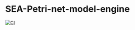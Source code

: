 # SEA-Petri-net-model-engine

[![CI](https://github.com/SEA-2022-PETRI-NET/SEA-Petri-net-model-engine/actions/workflows/ci.yml/badge.svg)](https://github.com/SEA-2022-PETRI-NET/SEA-Petri-net-model-engine/actions/workflows/ci.yml)
